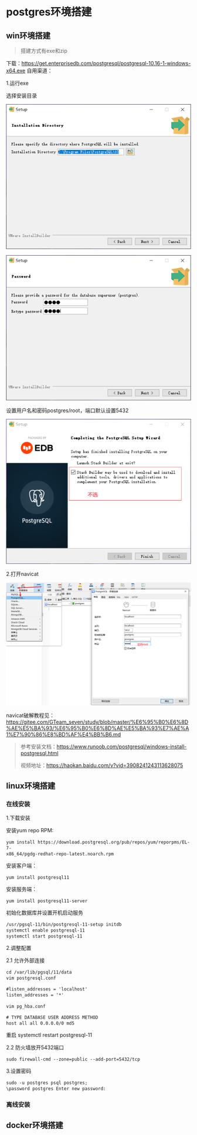# postgres环境搭建

## win环境搭建

> 搭建方式有exe和zip

下载：https://get.enterprisedb.com/postgresql/postgresql-10.16-1-windows-x64.exe
自用渠道：

1.运行exe

选择安装目录

![image-20210324205509527](pg数据源.assets/image-20210324205509527.png)

![image-20210324205640638](pg数据源.assets/image-20210324205640638.png)

设置用户名和密码postgres/root，端口默认设置5432

![image-20210324210255189](pg数据源.assets/image-20210324210255189.png)

2.打开navicat

![image-20210324210509296](pg数据源.assets/image-20210324210509296.png)

navicat破解教程见：https://gitee.com/GTeam_seven/study/blob/master/%E6%95%B0%E6%8D%AE%E5%BA%93/%E6%95%B0%E6%8D%AE%E5%BA%93%E7%AE%A1%E7%90%86%E8%BD%AF%E4%BB%B6.md

> 参考安装文档：https://www.runoob.com/postgresql/windows-install-postgresql.html
>
> 视频地址：https://haokan.baidu.com/v?vid=3908241243113628075

## linux环境搭建

### 在线安装

1.下载安装

安装yum repo RPM:

```shell
yum install https://download.postgresql.org/pub/repos/yum/reporpms/EL-7-
x86_64/pgdg-redhat-repo-latest.noarch.rpm
```

安装客户端：

```shell
yum install postgresql11
```

安装服务端：

```shell
yum install postgresql11-server
```

初始化数据库并设置开机启动服务

```shell
/usr/pgsql-11/bin/postgresql-11-setup initdb
systemctl enable postgresql-11
systemctl start postgresql-11
```

2.调整配置

2.1 允许外部连接 

```shell
cd /var/lib/pgsql/11/data 
vim postgresql.conf
```

```properties
#listen_addresses = 'localhost'
listen_addresses = '*'
```

`vim pg_hba.conf`

```shell
# TYPE DATABASE USER ADDRESS METHOD
host all all 0.0.0.0/0 md5
```

重启 systemctl restart postgresql-11

2.2 防火墙放开5432端口

```shell
sudo firewall-cmd --zone=public --add-port=5432/tcp
```

3.设置密码

```shell
sudo -u postgres psql postgres;
\password postgres Enter new password:
```

### 离线安装

## docker环境搭建

